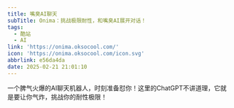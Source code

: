 ```yaml
---
title: 嘴臭AI聊天
subTitle: Onima：挑战极限耐性，和嘴臭AI展开对话！
tags:
  - 酷站
  - AI
link: 'https://onima.oksocool.com/'
icon: 'https://onima.oksocool.com/icon.svg'
abbrlink: e56da4da
date: 2025-02-21 21:01:10
---
```


一个脾气火爆的AI聊天机器人，时刻准备怼你！这里的ChatGPT不讲道理，它就是要让你气炸，挑战你的耐性极限！